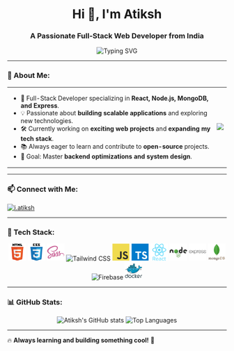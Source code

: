 <h1 align="center">Hi 👋, I'm Atiksh</h1>
<h3 align="center">A Passionate Full-Stack Web Developer from India</h3>

<p align="center">
  <img src="https://readme-typing-svg.herokuapp.com?font=Fira+Code&pause=1000&color=00FF00&width=435&lines=Full-Stack+Developer;Tech+Enthusiast;React+%7C+Node.js+%7C+MongoDB+%7C+Express.js;Open+Source+Contributor" alt="Typing SVG" />
</p>

---

### 🌟 About Me:

<div align="center">
  <table>
    <tr>
      <td>
        <ul>
          <li>🚀 Full-Stack Developer specializing in <b>React, Node.js, MongoDB, and Express</b>.</li>
          <li>💡 Passionate about <b>building scalable applications</b> and exploring new technologies.</li>
          <li>🛠 Currently working on <b>exciting web projects</b> and <b>expanding my tech stack</b>.</li>
          <li>📚 Always eager to learn and contribute to <b>open-source</b> projects.</li>
          <li>🎯 Goal: Master <b>backend optimizations and system design</b>.</li>
        </ul>
      </td>
      <td align="center">
        <img src="https://i.pinimg.com/originals/46/16/3d/46163da5e8a1fa8e777a020607cddc1c.gif" width="250"/>
      </td>
    </tr>
  </table>
</div>

---

### 📫 Connect with Me:
<p align="left">
  <a href="https://instagram.com/i.atiksh" target="_blank">
    <img align="center" src="https://raw.githubusercontent.com/rahuldkjain/github-profile-readme-generator/master/src/images/icons/Social/instagram.svg" alt="i.atiksh" height="30" width="40"/>
  </a>
</p>

---

### 🚀 Tech Stack:
<p align="center">
  <img src="https://raw.githubusercontent.com/devicons/devicon/master/icons/html5/html5-original-wordmark.svg" alt="HTML5" width="40" height="40"/>
  <img src="https://raw.githubusercontent.com/devicons/devicon/master/icons/css3/css3-original-wordmark.svg" alt="CSS3" width="40" height="40"/>
  <img src="https://raw.githubusercontent.com/devicons/devicon/master/icons/sass/sass-original.svg" alt="Sass" width="40" height="40"/>
  <img src="https://www.vectorlogo.zone/logos/tailwindcss/tailwindcss-icon.svg" alt="Tailwind CSS" width="40" height="40"/>
  <img src="https://raw.githubusercontent.com/devicons/devicon/master/icons/javascript/javascript-original.svg" alt="JavaScript" width="40" height="40"/>
  <img src="https://raw.githubusercontent.com/devicons/devicon/master/icons/typescript/typescript-original.svg" alt="TypeScript" width="40" height="40"/>
  <img src="https://raw.githubusercontent.com/devicons/devicon/master/icons/react/react-original-wordmark.svg" alt="React" width="40" height="40"/>
  <img src="https://raw.githubusercontent.com/devicons/devicon/master/icons/nodejs/nodejs-original-wordmark.svg" alt="Node.js" width="40" height="40"/>
  <img src="https://raw.githubusercontent.com/devicons/devicon/master/icons/express/express-original-wordmark.svg" alt="Express.js" width="40" height="40"/>
  <img src="https://raw.githubusercontent.com/devicons/devicon/master/icons/mongodb/mongodb-original-wordmark.svg" alt="MongoDB" width="40" height="40"/>
  <img src="https://www.vectorlogo.zone/logos/firebase/firebase-icon.svg" alt="Firebase" width="40" height="40"/>
  <img src="https://raw.githubusercontent.com/devicons/devicon/master/icons/docker/docker-original-wordmark.svg" alt="Docker" width="40" height="40"/>
</p>

---

### 📊 GitHub Stats:
<p align="center">
  <img src="https://github-readme-stats.vercel.app/api?username=atikx&show_icons=true&theme=tokyonight" alt="Atiksh's GitHub stats" width="48%"/>
  <img src="https://github-readme-stats.vercel.app/api/top-langs/?username=atikx&layout=compact&theme=dracula" alt="Top Languages" width="48%"/>
</p>

---

🔥 **Always learning and building something cool!** 🚀
